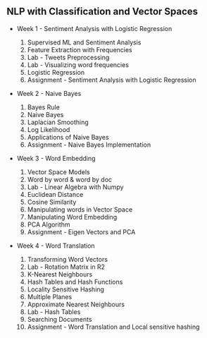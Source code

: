 ## NLP with Classification and Vector Spaces

* Week 1 - Sentiment Analysis with Logistic Regression
	1. Supervised ML and Sentiment Analysis
	2. Feature Extraction with Frequencies
	3. Lab - Tweets Preprocessing
	4. Lab - Visualizing word frequencies
	5. Logistic Regression
	6. Assignment - Sentiment Analysis with Logistic Regression
	
* Week 2 - Naive Bayes
	1. Bayes Rule
	2. Naive Bayes
	3. Laplacian Smoothing
	4. Log Likelihood
	5. Applications of Naive Bayes
	6. Assignment - Naive Bayes Implementation
	
* Week 3 - Word Embedding
	1. Vector Space Models
	2. Word by word & word by doc
	3. Lab - Linear Algebra with Numpy
	4. Euclidean Distance
	5. Cosine Similarity
	6. Manipulating words in Vector Space
	7. Manipulating Word Embedding
	8. PCA Algorithm
	9. Assignment - Eigen Vectors and PCA
	
* Week 4 - Word Translation
	1. Transforming Word Vectors
	2. Lab - Rotation Matrix in R2
	3. K-Nearest Neighbours
	4. Hash Tables and Hash Functions
	5. Locality Sensitive Hashing
	6. Multiple Planes
	7. Approximate Nearest Neighbours
	8. Lab - Hash Tables
	9. Searching Documents
	10. Assignment - Word Translation and Local sensitive hashing
	